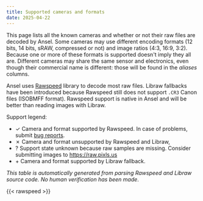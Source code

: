 ```yaml
---
title: Supported cameras and formats
date: 2025-04-22
---
```


This page lists all the known cameras and whether or not their raw files are decoded by Ansel. Some cameras may use different encoding formats (12 bits, 14 bits, sRAW, compressed or not) and image ratios (4:3, 16:9, 3:2). Because one or more of these formats is supported doesn't imply they all are. Different cameras may share the same sensor and electronics, even though their commercial name is different: those will be found in the _aliases_ columns.

Ansel uses [Rawspeed](https://darktable-org.github.io/rawspeed/) library to decode most raw files. Libraw fallbacks have been introduced because Rawspeed still does not support `.CR3` Canon files (ISOBMFF format). Rawspeed support is native in Ansel and will be better than reading images with Libraw.

Support legend:

- <span class='badge rounded-circle text-bg-success square-badge'>✓</span> Camera and format supported by Rawspeed. In case of problems, submit [bug reports](https://github.com/darktable-org/rawspeed/issues).
- <span class='badge rounded-circle text-bg-danger square-badge'>✗</span> Camera and format unsupported by Rawspeed and Libraw,
- <span class='badge rounded-circle text-bg-warning square-badge'>?</span> Support state unknown because raw samples are missing. Consider submitting images to <https://raw.pixls.us>
- <span class='badge rounded-circle text-bg-info square-badge'>+</span> Camera and format supported by Libraw fallback.

_This table is automatically generated from parsing Rawspeed and Libraw source code. No human verification has been made_.

{{< rawspeed >}}
